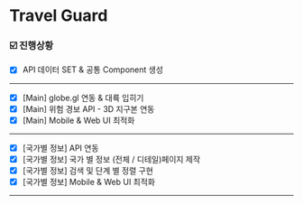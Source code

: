 # Travel Guard

### ☑️ 진행상황

- [x] API 데이터 SET & 공통 Component 생성

---

- [x] [Main] globe.gl 연동 & 대륙 입히기
- [x] [Main] 위험 경보 API - 3D 지구본 연동
- [x] [Main] Mobile & Web UI 최적화

---

- [x] [국가별 정보] API 연동
- [x] [국가별 정보] 국가 별 정보 (전체 / 디테일)페이지 제작
- [x] [국가별 정보] 검색 및 단계 별 정렬 구현
- [x] [국가별 정보] Mobile & Web UI 최적화

---
